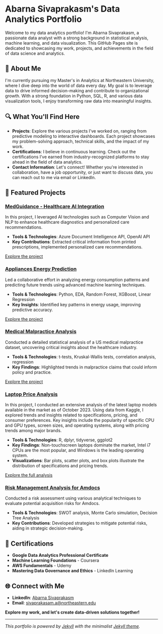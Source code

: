 # Abarna Sivaprakasm's Data Analytics Portfolio


Welcome to my data analytics portfolio! I'm Abarna Sivaprakasm, a passionate data analyst with a strong background in statistical analysis, machine learning, and data visualization. This GitHub Pages site is dedicated to showcasing my work, projects, and achievements in the field of data science and analytics.

## 🌟 About Me
I'm currently pursuing my Master's in Analytics at Northeastern University, where I dive deep into the world of data every day. My goal is to leverage data to drive informed decision-making and contribute to organizational growth. With a strong foundation in Python, SQL, R, and various data visualization tools, I enjoy transforming raw data into meaningful insights.

## 🔍 What You'll Find Here
- **Projects**: Explore the various projects I’ve worked on, ranging from predictive modeling to interactive dashboards. Each project showcases my problem-solving approach, technical skills, and the impact of my work.
- **Certifications**: I believe in continuous learning. Check out the certifications I’ve earned from industry-recognized platforms to stay ahead in the field of data analytics.
- **Contact Information**: Let's connect! Whether you're interested in collaboration, have a job opportunity, or just want to discuss data, you can reach out to me via email or LinkedIn.

## 📂 Featured Projects

### [MedGuidance - Healthcare AI Integration](./MedGuidance)
In this project, I leveraged AI technologies such as Computer Vision and NLP to enhance healthcare diagnostics and personalized care recommendations. 

- **Tools & Technologies**: Azure Document Intelligence API, OpenAI API
- **Key Contributions**: Extracted critical information from printed prescriptions, implemented personalized care recommendations.
  
[Explore the project](./MedGuidance)

### [Appliances Energy Prediction](./AppliancesEnergyPrediction)
Led a collaborative effort in analyzing energy consumption patterns and predicting future trends using advanced machine learning techniques.

- **Tools & Technologies**: Python, EDA, Random Forest, XGBoost, Linear Regression
- **Key Insights**: Identified key patterns in energy usage, improving predictive accuracy.

[Explore the project](./AppliancesEnergyPrediction)

### [Medical Malpractice Analysis](./MedicalMalpractice)
Conducted a detailed statistical analysis of a US medical malpractice dataset, uncovering critical insights about the healthcare industry.

- **Tools & Technologies**: t-tests, Kruskal-Wallis tests, correlation analysis, regression
- **Key Findings**: Highlighted trends in malpractice claims that could inform policy and practice.

[Explore the project](./MedicalMalpractice)

### [Laptop Price Analysis](https://github.com/AbarnaSivaprakasm/Laptop-price-Analysis)
In this project, I conducted an extensive analysis of the latest laptop models available in the market as of October 2023. Using data from Kaggle, I explored trends and insights related to specifications, pricing, and consumer preferences. Key insights include the popularity of specific CPU and GPU types, screen sizes, and operating systems, along with pricing trends among major brands.

- **Tools & Technologies**: R, dplyr, tidyverse, ggplot2
- **Key Findings**: Non-touchscreen laptops dominate the market, Intel i7 CPUs are the most popular, and Windows is the leading operating system.
- **Visualizations**: Bar plots, scatter plots, and box plots illustrate the distribution of specifications and pricing trends.

[Explore the full analysis](https://github.com/AbarnaSivaprakasm/Laptop-price-Analysis)

### [Risk Management Analysis for Amdocs](./RiskManagementAnalysis)
Conducted a risk assessment using various analytical techniques to evaluate potential acquisition risks for Amdocs.

- **Tools & Technologies**: SWOT analysis, Monte Carlo simulation, Decision Tree Analysis
- **Key Contributions**: Developed strategies to mitigate potential risks, aiding in strategic decision-making.


## 📜 Certifications
- **Google Data Analytics Professional Certificate**
- **Machine Learning Foundations** - Coursera
- **AWS Fundamentals** - Udemy
- **Mastering Data Governance and Ethics** - LinkedIn Learning

## 🌐 Connect with Me
- **LinkedIn**: [Abarna Sivaprakasm](https://www.linkedin.com/in/abarna-sivaprakasam/)
- **Email**: [sivaprakasam.a@northeastern.edu](mailto:sivaprakasam.a@northeastern.edu)

**Explore my work, and let's create data-driven solutions together!**

---

*This portfolio is powered by [Jekyll](https://jekyllrb.com/) with the minimalist [Jekyll theme](https://github.com/pages-themes/minimal).*
